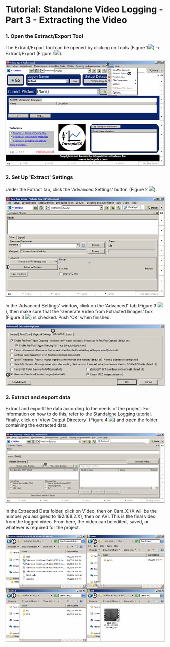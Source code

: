 # Tutorial: Standalone Video Logging - Part 3 - Extracting the Video

### 1. Open the Extract/Export Tool

The Extract/Export tool can be opened by clicking on Tools (Figure 1![](https://cdn.intrepidcs.net/support/VehicleSpy/assets/1.gif)) -> Extract/Export (Figure 1![](https://cdn.intrepidcs.net/support/VehicleSpy/assets/2.gif)).

![Figure 1](../../.gitbook/assets/VLPart3Img1.gif)

### 2. Set Up 'Extract' Settings

Under the Extract tab, click the 'Advanced Settings' button (Figure 2 ![](https://cdn.intrepidcs.net/support/VehicleSpy/assets/1.gif)).

![Figure 2](../../.gitbook/assets/VLPart3Img2.gif)

In the 'Advanced Settings' window, click on the 'Advanced' tab (Figure 3 ![](https://cdn.intrepidcs.net/support/VehicleSpy/assets/1.gif)), then make sure that the 'Generate Video from Extracted Images' box (Figure 3 ![](https://cdn.intrepidcs.net/support/VehicleSpy/assets/2.gif)) is checked. Push 'OK' when finished.

![Figure 3](../../.gitbook/assets/VLPart3Img3.gif)

### 3. Extract and export data

Extract and export the data according to the needs of the project. For information on how to do this, refer to the [Standalone Logging tutorial](../tutorial-simple-standalone-logging/). Finally, click on 'View Output Directory' (Figure 4 ![](https://cdn.intrepidcs.net/support/VehicleSpy/assets/1.gif)) and open the folder containing the extracted data.

![Figure 4](../../.gitbook/assets/VLPart3Img4.gif)

In the Extracted Data folder, click on Video, then on Cam\_X (X will be the number you assigned to 192.168.2.X), then on AVI. This is the final video from the logged video. From here, the video can be edited, saved, or whatever is required for the project.

![Figure 5](../../.gitbook/assets/VLPart3Img5.gif)
